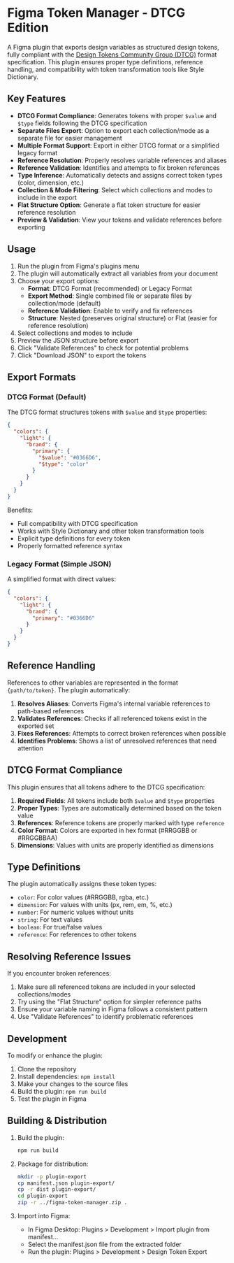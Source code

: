 # Figma Token Manager - DTCG Edition

A Figma plugin that exports design variables as structured design tokens, fully compliant with the [Design Tokens Community Group (DTCG)](https://www.designtokens.org/) format specification. This plugin ensures proper type definitions, reference handling, and compatibility with token transformation tools like Style Dictionary.

## Key Features

- **DTCG Format Compliance**: Generates tokens with proper `$value` and `$type` fields following the DTCG specification
- **Separate Files Export**: Option to export each collection/mode as a separate file for easier management
- **Multiple Format Support**: Export in either DTCG format or a simplified legacy format
- **Reference Resolution**: Properly resolves variable references and aliases
- **Reference Validation**: Identifies and attempts to fix broken references
- **Type Inference**: Automatically detects and assigns correct token types (color, dimension, etc.)
- **Collection & Mode Filtering**: Select which collections and modes to include in the export
- **Flat Structure Option**: Generate a flat token structure for easier reference resolution
- **Preview & Validation**: View your tokens and validate references before exporting

## Usage

1. Run the plugin from Figma's plugins menu
2. The plugin will automatically extract all variables from your document
3. Choose your export options:
   - **Format**: DTCG Format (recommended) or Legacy Format
   - **Export Method**: Single combined file or separate files by collection/mode (default)
   - **Reference Validation**: Enable to verify and fix references
   - **Structure**: Nested (preserves original structure) or Flat (easier for reference resolution)
4. Select collections and modes to include
5. Preview the JSON structure before export
6. Click "Validate References" to check for potential problems
7. Click "Download JSON" to export the tokens

## Export Formats

### DTCG Format (Default)

The DTCG format structures tokens with `$value` and `$type` properties:

```json
{
  "colors": {
    "light": {
      "brand": {
        "primary": {
          "$value": "#0366D6",
          "$type": "color"
        }
      }
    }
  }
}
```

Benefits:
- Full compatibility with DTCG specification
- Works with Style Dictionary and other token transformation tools
- Explicit type definitions for every token
- Properly formatted reference syntax

### Legacy Format (Simple JSON)

A simplified format with direct values:

```json
{
  "colors": {
    "light": {
      "brand": {
        "primary": "#0366D6"
      }
    }
  }
}
```

## Reference Handling

References to other variables are represented in the format `{path/to/token}`. The plugin automatically:

1. **Resolves Aliases**: Converts Figma's internal variable references to path-based references
2. **Validates References**: Checks if all referenced tokens exist in the exported set
3. **Fixes References**: Attempts to correct broken references when possible
4. **Identifies Problems**: Shows a list of unresolved references that need attention

## DTCG Format Compliance

This plugin ensures that all tokens adhere to the DTCG specification:

1. **Required Fields**: All tokens include both `$value` and `$type` properties
2. **Proper Types**: Types are automatically determined based on the token value
3. **References**: Reference tokens are properly marked with type `reference`
4. **Color Format**: Colors are exported in hex format (#RRGGBB or #RRGGBBAA)
5. **Dimensions**: Values with units are properly identified as dimensions

## Type Definitions

The plugin automatically assigns these token types:

- `color`: For color values (#RRGGBB, rgba, etc.)
- `dimension`: For values with units (px, rem, em, %, etc.)
- `number`: For numeric values without units
- `string`: For text values
- `boolean`: For true/false values
- `reference`: For references to other tokens

## Resolving Reference Issues

If you encounter broken references:

1. Make sure all referenced tokens are included in your selected collections/modes
2. Try using the "Flat Structure" option for simpler reference paths
3. Ensure your variable naming in Figma follows a consistent pattern
4. Use "Validate References" to identify problematic references

## Development

To modify or enhance the plugin:

1. Clone the repository
2. Install dependencies: `npm install`
3. Make your changes to the source files
4. Build the plugin: `npm run build`
5. Test the plugin in Figma

## Building & Distribution

1. Build the plugin:
   ```bash
   npm run build
   ```

2. Package for distribution:
   ```bash
   mkdir -p plugin-export
   cp manifest.json plugin-export/
   cp -r dist plugin-export/
   cd plugin-export
   zip -r ../figma-token-manager.zip .
   ```

3. Import into Figma:
   - In Figma Desktop: Plugins > Development > Import plugin from manifest...
   - Select the manifest.json file from the extracted folder
   - Run the plugin: Plugins > Development > Design Token Export